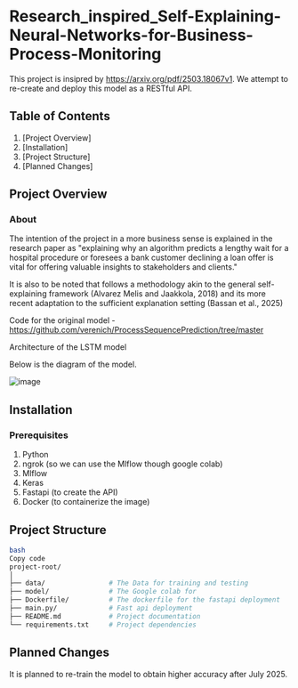 # Research_inspired_Self-Explaining-Neural-Networks-for-Business-Process-Monitoring

This project is insipred by https://arxiv.org/pdf/2503.18067v1. We attempt to re-create and deploy this model as a RESTful API. 



## Table of Contents

1. [Project Overview]
2. [Installation]
3. [Project Structure]
4. [Planned Changes]
    
## Project Overview

### About

The intention of the project in a more business sense is explained in the research paper as  "explaining why an algorithm predicts a lengthy wait for a hospital procedure or foresees a bank customer declining a loan offer is vital for offering valuable insights to stakeholders and clients." 

It is also to be noted that follows a methodology akin to the general self-explaining framework (Alvarez Melis and Jaakkola, 2018) and its more recent adaptation to the sufficient explanation setting (Bassan et al., 2025)

Code for the original model - https://github.com/verenich/ProcessSequencePrediction/tree/master 

Architecture of the LSTM model

Below is the diagram of the model.

![image](https://github.com/user-attachments/assets/2b6b4b01-3aad-4e3d-96ae-b5cfbdefe175)


## Installation

### Prerequisites

1. Python
2. ngrok (so we can use the Mlflow though google colab)
3. Mlflow
4. Keras
5. Fastapi (to create the API) 
6. Docker (to containerize the image) 

## Project Structure

```bash
bash
Copy code
project-root/
│             
├── data/                # The Data for training and testing
├── model/               # The Google colab for
├── Dockerfile/          # The dockerfile for the fastapi deployment
├── main.py/             # Fast api deployment
├── README.md            # Project documentation
└── requirements.txt     # Project dependencies

```


## Planned Changes
It is planned to re-train the model to obtain higher accuracy after July 2025. 
